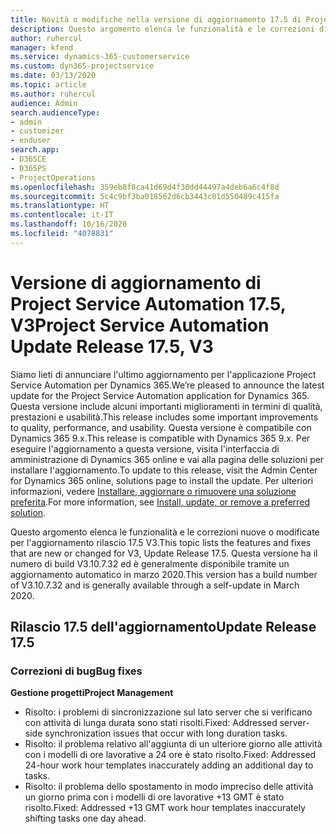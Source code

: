```yaml
---
title: Novità o modifiche nella versione di aggiornamento 17.5 di Project Service Automation, aggiornamento rapido V3
description: Questo argomento elenca le funzionalità e le correzioni disponibili nella versione di aggiornamento 17.5 di Project Service Automation V3.
author: ruhercul
manager: kfend
ms.service: dynamics-365-customerservice
ms.custom: dyn365-projectservice
ms.date: 03/13/2020
ms.topic: article
ms.author: ruhercul
audience: Admin
search.audienceType:
- admin
- customizer
- enduser
search.app:
- D365CE
- D365PS
- ProjectOperations
ms.openlocfilehash: 359eb8f8ca41d69d4f30dd44497a4deb6a6c4f8d
ms.sourcegitcommit: 5c4c9bf3ba018562d6cb3443c01d550489c415fa
ms.translationtype: HT
ms.contentlocale: it-IT
ms.lasthandoff: 10/16/2020
ms.locfileid: "4078831"
---
```

# <a name="project-service-automation-update-release-175-v3"></a><span data-ttu-id="4a10d-103">Versione di aggiornamento di Project Service Automation 17.5, V3</span><span class="sxs-lookup"><span data-stu-id="4a10d-103">Project Service Automation Update Release 17.5, V3</span></span>

<span data-ttu-id="4a10d-104">Siamo lieti di annunciare l'ultimo aggiornamento per l'applicazione Project Service Automation per Dynamics 365.</span><span class="sxs-lookup"><span data-stu-id="4a10d-104">We’re pleased to announce the latest update for the Project Service Automation application for Dynamics 365.</span></span> <span data-ttu-id="4a10d-105">Questa versione include alcuni importanti miglioramenti in termini di qualità, prestazioni e usabilità.</span><span class="sxs-lookup"><span data-stu-id="4a10d-105">This release includes some important improvements to quality, performance, and usability.</span></span>  <span data-ttu-id="4a10d-106">Questa versione è compatibile con Dynamics 365 9.x.</span><span class="sxs-lookup"><span data-stu-id="4a10d-106">This release is compatible with Dynamics 365 9.x.</span></span> <span data-ttu-id="4a10d-107">Per eseguire l'aggiornamento a questa versione, visita l'interfaccia di amministrazione di Dynamics 365 online e vai alla pagina delle soluzioni per installare l'aggiornamento.</span><span class="sxs-lookup"><span data-stu-id="4a10d-107">To update to this release, visit the Admin Center for Dynamics 365 online, solutions page to install the update.</span></span> <span data-ttu-id="4a10d-108">Per ulteriori informazioni, vedere [Installare, aggiornare o rimuovere una soluzione preferita](https://docs.microsoft.com/power-platform/admin/install-remove-preferred-solution).</span><span class="sxs-lookup"><span data-stu-id="4a10d-108">For more information, see [Install, update, or remove a preferred solution](https://docs.microsoft.com/power-platform/admin/install-remove-preferred-solution).</span></span>

<span data-ttu-id="4a10d-109">Questo argomento elenca le funzionalità e le correzioni nuove o modificate per l'aggiornamento rilascio 17.5 V3.</span><span class="sxs-lookup"><span data-stu-id="4a10d-109">This topic lists the features and fixes that are new or changed for V3, Update Release 17.5.</span></span> <span data-ttu-id="4a10d-110">Questa versione ha il numero di build V3.10.7.32 ed è generalmente disponibile tramite un aggiornamento automatico in marzo 2020.</span><span class="sxs-lookup"><span data-stu-id="4a10d-110">This version has a build number of V3.10.7.32 and is generally available through a self-update in March 2020.</span></span>


## <a name="update-release-175"></a><span data-ttu-id="4a10d-111">Rilascio 17.5 dell'aggiornamento</span><span class="sxs-lookup"><span data-stu-id="4a10d-111">Update Release 17.5</span></span>

### <a name="bug-fixes"></a><span data-ttu-id="4a10d-112">Correzioni di bug</span><span class="sxs-lookup"><span data-stu-id="4a10d-112">Bug fixes</span></span>


<span data-ttu-id="4a10d-113">**Gestione progetti**</span><span class="sxs-lookup"><span data-stu-id="4a10d-113">**Project Management**</span></span>

- <span data-ttu-id="4a10d-114">Risolto: i problemi di sincronizzazione sul lato server che si verificano con attività di lunga durata sono stati risolti.</span><span class="sxs-lookup"><span data-stu-id="4a10d-114">Fixed: Addressed server-side synchronization issues that occur with long duration tasks.</span></span>
- <span data-ttu-id="4a10d-115">Risolto: il problema relativo all'aggiunta di un ulteriore giorno alle attività con i modelli di ore lavorative a 24 ore è stato risolto.</span><span class="sxs-lookup"><span data-stu-id="4a10d-115">Fixed: Addressed 24-hour work hour templates inaccurately adding an additional day to tasks.</span></span>
- <span data-ttu-id="4a10d-116">Risolto: il problema dello spostamento in modo impreciso delle attività un giorno prima con i modelli di ore lavorative +13 GMT è stato risolto.</span><span class="sxs-lookup"><span data-stu-id="4a10d-116">Fixed: Addressed +13 GMT work hour templates inaccurately shifting tasks one day ahead.</span></span>

